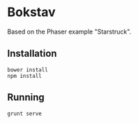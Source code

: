# Bokstav

Based on the Phaser example "Starstruck".

## Installation

    bower install
    npm install

## Running

    grunt serve
